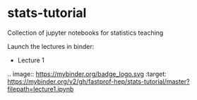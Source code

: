 # stats-tutorial
Collection of jupyter notebooks for statistics teaching

Launch the lectures in binder:

* Lecture 1

.. image:: https://mybinder.org/badge_logo.svg
 :target: https://mybinder.org/v2/gh/fastprof-hep/stats-tutorial/master?filepath=lecture1.ipynb
